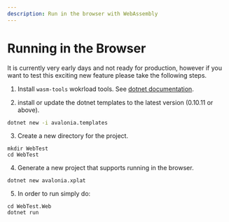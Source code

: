 ```yaml
---
description: Run in the browser with WebAssembly
---
```


# Running in the Browser

It is currently very early days and not ready for production, however if you want to test this exciting new feature please take the following steps.

1. Install ```wasm-tools``` wokrload tools. See [dotnet documentation](https://docs.microsoft.com/en-us/dotnet/core/tools/dotnet-workload-install).

2. install or update the dotnet templates to the latest version (0.10.11 or above).

```bash
dotnet new -i avalonia.templates
```

3. Create a new directory for the project.

```
mkdir WebTest
cd WebTest
```

4. Generate a new project that supports running in the browser.

```
dotnet new avalonia.xplat
```

5. In order to run simply do:

```
cd WebTest.Web
dotnet run
```

